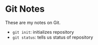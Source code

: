 # Git Notes

These are my notes on Git.

* `git init`: initializes repository
* `git status`: tells us status of repository